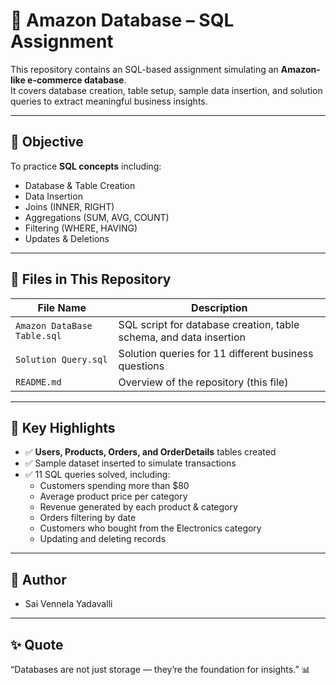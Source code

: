 # 🛒 Amazon Database – SQL Assignment

This repository contains an SQL-based assignment simulating an **Amazon-like e-commerce database**.  
It covers database creation, table setup, sample data insertion, and solution queries to extract meaningful business insights.

---

## 🧠 Objective

To practice **SQL concepts** including:
- Database & Table Creation
- Data Insertion
- Joins (INNER, RIGHT)
- Aggregations (SUM, AVG, COUNT)
- Filtering (WHERE, HAVING)
- Updates & Deletions

---

## 📂 Files in This Repository

| File Name                  | Description |
|-----------------------------|-------------|
| `Amazon DataBase Table.sql` | SQL script for database creation, table schema, and data insertion |
| `Solution Query.sql`        | Solution queries for 11 different business questions |
| `README.md`                 | Overview of the repository (this file) |

---

## 📑 Key Highlights

- ✅ **Users, Products, Orders, and OrderDetails** tables created  
- ✅ Sample dataset inserted to simulate transactions  
- ✅ 11 SQL queries solved, including:  
  - Customers spending more than $80  
  - Average product price per category  
  - Revenue generated by each product & category  
  - Orders filtering by date  
  - Customers who bought from the Electronics category  
  - Updating and deleting records  

---

## 📜 Author
- Sai Vennela Yadavalli
---

## ✨ Quote
“Databases are not just storage — they’re the foundation for insights.” 📊
